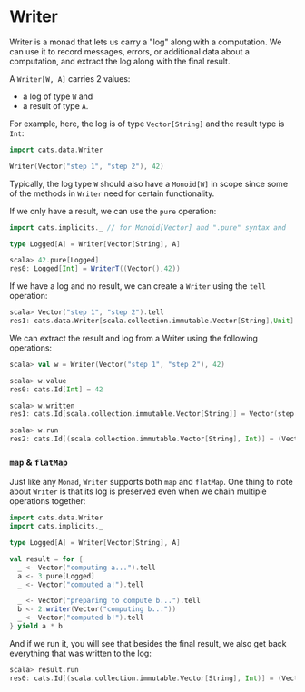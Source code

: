 <h1>Writer</h1>

Writer is a monad that lets us carry a "log" along with a computation. We can use it to record messages, errors, or
additional data about a computation, and extract the log along with the final result.

A `Writer[W, A]` carries 2 values: 

  - a log of type `W` and
  - a result of type `A`.

For example, here, the log is of type `Vector[String]` and the result type is `Int`:

```scala
import cats.data.Writer

Writer(Vector("step 1", "step 2"), 42)
```

Typically, the log type `W` should also have a `Monoid[W]` in scope since some of the methods in `Writer` need for 
certain functionality.

If we only have a result, we can use the `pure` operation:

```scala
import cats.implicits._ // for Monoid[Vector] and ".pure" syntax and 

type Logged[A] = Writer[Vector[String], A]

scala> 42.pure[Logged]
res0: Logged[Int] = WriterT((Vector(),42))
```

If we have a log and no result, we can create a `Writer` using the `tell` operation:

```scala
scala> Vector("step 1", "step 2").tell
res1: cats.data.Writer[scala.collection.immutable.Vector[String],Unit] = WriterT((Vector(step 1, step 2),()))
```

We can extract the result and log from a Writer using the following operations:

```scala
scala> val w = Writer(Vector("step 1", "step 2"), 42)

scala> w.value
res0: cats.Id[Int] = 42

scala> w.written
res1: cats.Id[scala.collection.immutable.Vector[String]] = Vector(step 1, step 2)

scala> w.run
res2: cats.Id[(scala.collection.immutable.Vector[String], Int)] = (Vector(step 1, step 2),42)
```

<h3><code>map</code> & <code>flatMap</code></h3>

Just like any `Monad`, `Writer` supports both `map` and `flatMap`. One thing to note about `Writer` is that its log is 
preserved even when we chain multiple operations together:

```scala
import cats.data.Writer
import cats.implicits._

type Logged[A] = Writer[Vector[String], A]

val result = for {
  _ <- Vector("computing a...").tell
  a <- 3.pure[Logged]
  _ <- Vector("computed a!").tell

  _ <- Vector("preparing to compute b...").tell
  b <- 2.writer(Vector("computing b..."))
  _ <- Vector("computed b!").tell
} yield a * b
```

And if we run it, you will see that besides the final result, we also get back everything that was written to the log:

```scala
scala> result.run
res0: cats.Id[(scala.collection.immutable.Vector[String], Int)] = (Vector(computing a..., computed a!, preparing to compute b..., computing b..., computed b!),6)
```